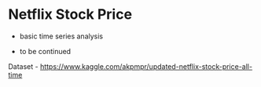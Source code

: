 # Netflix Stock Price 
* basic time series analysis



* to be continued









Dataset - https://www.kaggle.com/akpmpr/updated-netflix-stock-price-all-time